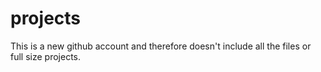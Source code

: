 # projects

This is a new github account and therefore doesn't include all the files or full size projects.

